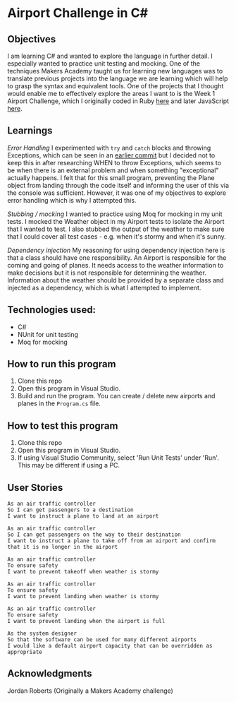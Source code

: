 # Airport Challenge in C#

## Objectives
I am learning C# and wanted to explore the language in further detail. I especially wanted to practice unit testing and mocking. One of the techniques Makers Academy taught us for learning new languages was to translate previous projects into the language we are learning which will help to grasp the syntax and equivalent tools. One of the projects that I thought would enable me to effectively explore the areas I want to is the Week 1 Airport Challenge, which I originally coded in Ruby <a href="https://github.com/jordantroberts/airport_challenge">here</a> and later JavaScript <a href="https://github.com/jordantroberts/JavaAir">here</a>.  

## Learnings

_Error Handling_
I experimented with `try` and `catch` blocks and throwing Exceptions, which can be seen in an <a href="https://github.com/jordantroberts/CSharp-Airport/commit/80160dc63f5683b7437ca73a8a7cde02f9c9a723">earlier commit</a> but I decided not to keep this in after researching WHEN to throw Exceptions, which seems to be when there is an external problem and when something "exceptional" actually happens. I felt that for this small program, preventing the Plane object from landing through the code itself and informing the user of this via the console was sufficient. However, it was one of my objectives to explore error handling which is why I attempted this.

_Stubbing / mocking_
I wanted to practice using Moq for mocking in my unit tests. I mocked the Weather object in my Airport tests to isolate the Airport that I wanted to test. I also stubbed the output of the weather to make sure that I could cover all test cases - e.g. when it's stormy and when it's sunny.

_Dependency injection_
My reasoning for using dependency injection here is that a class should have one responsibility. An Airport is responsible for the coming and going of planes. It needs access to the weather information to make decisions but it is not responsible for determining the weather. Information about the weather should be provided by a separate class and injected as a dependency, which is what I attempted to implement.

## Technologies used:
* C#
* NUnit for unit testing
* Moq for mocking

## How to run this program
1. Clone this repo
2. Open this program in Visual Studio.
3. Build and run the program. You can create / delete new airports and planes in the `Program.cs` file.

## How to test this program
1. Clone this repo
2. Open this program in Visual Studio.
3. If using Visual Studio Community, select 'Run Unit Tests' under 'Run'. This may be different if using a PC.

## User Stories
```
As an air traffic controller
So I can get passengers to a destination
I want to instruct a plane to land at an airport

As an air traffic controller
So I can get passengers on the way to their destination
I want to instruct a plane to take off from an airport and confirm that it is no longer in the airport

As an air traffic controller
To ensure safety
I want to prevent takeoff when weather is stormy

As an air traffic controller
To ensure safety
I want to prevent landing when weather is stormy

As an air traffic controller
To ensure safety
I want to prevent landing when the airport is full

As the system designer
So that the software can be used for many different airports
I would like a default airport capacity that can be overridden as appropriate
```

## Acknowledgments
Jordan Roberts
(Originally a Makers Academy challenge)
